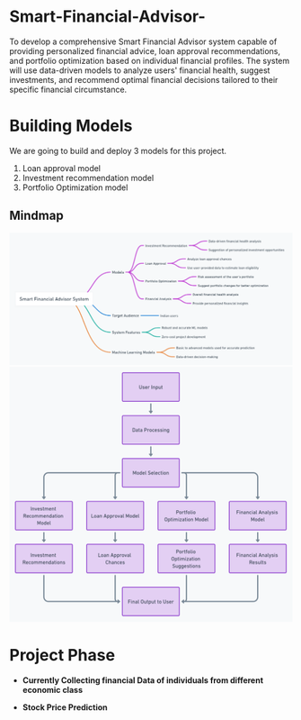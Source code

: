 # Smart-Financial-Advisor-
To develop a comprehensive Smart Financial Advisor system capable of providing personalized financial advice, loan approval recommendations, and portfolio optimization based on individual financial profiles. The system will use data-driven models to analyze users' financial health, suggest investments, and recommend optimal financial decisions tailored to their specific financial circumstance.


# Building Models 

 We are going to build and deploy 3 models for this project. 
 1. Loan approval model
 2. Investment recommendation model
 3. Portfolio Optimization model

## Mindmap 
![Mindmap](https://github.com/roshni-1/Smart-Financial-Advisor-/blob/main/SFA%20Mindmap%201.png)
![Flowchart](https://github.com/roshni-1/Smart-Financial-Advisor-/blob/main/SFA%20Flowchart%201.png)



# Project Phase 
- **Currently Collecting financial Data of individuals from different economic class**
 
- **Stock Price Prediction** 